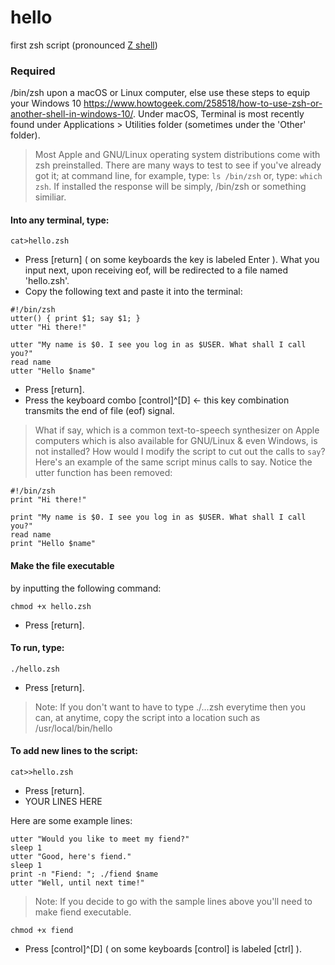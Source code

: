 # hello
first zsh script
(pronounced [Z shell](https://en.wikipedia.org/wiki/Z_shell))

### Required
/bin/zsh upon a macOS or Linux computer, else use these steps to equip your Windows 10 https://www.howtogeek.com/258518/how-to-use-zsh-or-another-shell-in-windows-10/. Under macOS, Terminal is most recently found under Applications > Utilities folder (sometimes under the 'Other' folder).

> Most Apple and GNU/Linux operating system distributions come with zsh preinstalled. There are many ways to test to see if you've already got it; at command line, for example, type: `ls /bin/zsh` or, type: `which zsh`. If installed the response will be simply, /bin/zsh or something similiar. 

#### Into any terminal, type:
```
cat>hello.zsh 
```
* Press [return] ( on some keyboards the key is labeled Enter ).
What you input next, upon receiving eof, will be redirected to a file named 'hello.zsh'.
* Copy the following text and paste it into the terminal:
```
#!/bin/zsh
utter() { print $1; say $1; }
utter "Hi there!"

utter "My name is $0. I see you log in as $USER. What shall I call you?"
read name
utter "Hello $name"
```
* Press [return].
* Press the keyboard combo [control]^[D] <- this key combination transmits the end of file (eof) signal.

> What if say, which is a common text-to-speech synthesizer on Apple computers which is also available for GNU/Linux & even Windows, is not installed? How would I modify the script to cut out the calls to ``say``?  Here's an example of the same script minus calls to say.  Notice the utter function has been removed:
```
#!/bin/zsh
print "Hi there!"

print "My name is $0. I see you log in as $USER. What shall I call you?"
read name
print "Hello $name"
```
#### Make the file executable
by inputting the following command:
```
chmod +x hello.zsh
```
* Press [return].
#### To run, type:
```
./hello.zsh
```
* Press [return].

> Note: If you don't want to have to type ./...zsh everytime then you can, at anytime, copy the script into a location such as /usr/local/bin/hello
#### To add new lines to the script:
```
cat>>hello.zsh
```
* Press [return].
* YOUR LINES HERE

Here are some example lines:
```
utter "Would you like to meet my fiend?"
sleep 1
utter "Good, here's fiend."
sleep 1
print -n "Fiend: "; ./fiend $name
utter "Well, until next time!"
```
> Note: If you decide to go with the sample lines above you'll need to make fiend executable.
```
chmod +x fiend
```
* Press [control]^[D] ( on some keyboards [control] is labeled [ctrl] ).
